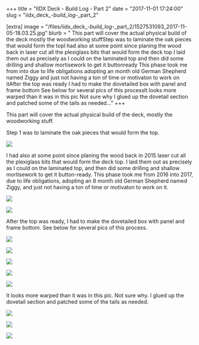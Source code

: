 +++
title = "IIDX Deck - Build Log - Part 2"
date = "2017-11-01 17:24:00"
slug = "iidx_deck_-_build_log_-_part_2"

[extra]
image = "/files/iidx_deck_-_build_log_-_part_2/1527531093_2017-11-05-18.03.25.jpg"
blurb = " This part will cover the actual physical build of the deck mostly the woodworking stuffStep  was to laminate the oak pieces that would form the topI had also at some point since planing the wood back in  laser cut all the plexiglass bits that would form the deck top I laid them out as precisely as I could on the laminated top and then did some drilling and shallow mortisework to get it buttonready This phase took me from  into  due to life obligations adopting an  month old German Shepherd named Ziggy and just not having a ton of time or motivaton to work on itAfter the top was ready I had to make the dovetailed box with panel and frame bottom See below for several pics of this processIt looks more warped than it was in this pic Not sure why I glued up the dovetail section and patched some of the tails as needed..."
+++

 This part will cover the actual physical build of the deck, mostly the woodworking stuff.


Step 1 was to laminate the oak pieces that would form the top.


[![](/files/iidx_deck_-_build_log_-_part_2/2016-05-21-16.55.04.jpg)](/files/iidx_deck_-_build_log_-_part_2/2016-05-21-16.55.04.jpg)


I had also at some point since planing the wood back in 2015 laser cut all the plexiglass bits that would form the deck top. I laid them out as precisely as I could on the laminated top, and then did some drilling and shallow mortisework to get it button-ready. This phase took me from 2016 into 2017, due to life obligations, adopting an 8 month old German Shepherd named Ziggy, and just not having a ton of time or motivaton to work on it.


[![](/files/iidx_deck_-_build_log_-_part_2/2016-05-22-11.49.14.jpg)](/files/iidx_deck_-_build_log_-_part_2/2016-05-22-11.49.14.jpg)


[![](/files/iidx_deck_-_build_log_-_part_2/2017-09-30-07.45.00.jpg)](/files/iidx_deck_-_build_log_-_part_2/2017-09-30-07.45.00.jpg)


After the top was ready, I had to make the dovetailed box with panel and frame bottom. See below for several pics of this process.


[![](/files/iidx_deck_-_build_log_-_part_2/2017-09-30-20.23.04.jpg)](/files/iidx_deck_-_build_log_-_part_2/2017-09-30-20.23.04.jpg)


[![](/files/iidx_deck_-_build_log_-_part_2/2017-10-06-17.29.17.jpg)](/files/iidx_deck_-_build_log_-_part_2/2017-10-06-17.29.17.jpg)


[![](/files/iidx_deck_-_build_log_-_part_2/2017-10-06-17.29.24.jpg)](/files/iidx_deck_-_build_log_-_part_2/2017-10-06-17.29.24.jpg)


[![](/files/iidx_deck_-_build_log_-_part_2/2017-10-09-19.59.56.jpg)](/files/iidx_deck_-_build_log_-_part_2/2017-10-09-19.59.56.jpg)


[![](/files/iidx_deck_-_build_log_-_part_2/2017-10-09-20.10.58.jpg)](/files/iidx_deck_-_build_log_-_part_2/2017-10-09-20.10.58.jpg)


It looks more warped than it was in this pic. Not sure why. I glued up the dovetail section and patched some of the tails as needed.


[![](/files/iidx_deck_-_build_log_-_part_2/2017-10-12-17.40.15.jpg)](/files/iidx_deck_-_build_log_-_part_2/2017-10-12-17.40.15.jpg)


[![](/files/iidx_deck_-_build_log_-_part_2/2017-10-13-21.11.28.jpg)](/files/iidx_deck_-_build_log_-_part_2/2017-10-13-21.11.28.jpg)


[![](/files/iidx_deck_-_build_log_-_part_2/2017-10-13-21.11.36.jpg)](/files/iidx_deck_-_build_log_-_part_2/2017-10-13-21.11.36.jpg)



